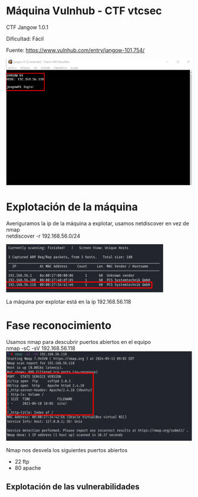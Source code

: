 # Máquina Vulnhub - CTF vtcsec
CTF Jangow 1.0.1

Dificultad:  Fácil

Fuente: https://www.vulnhub.com/entry/jangow-101,754/

<img src="https://github.com/aguayro/ciberseguridad/blob/c4b3272b17b47d3404736edbb2f3e540a89730be/pentesting/vulnhub/jangow-1.0.1/img/jangow-01.png"></img>

# Explotación de la máquina
Averiguramos la ip de la máquina a explotar, usamos netdiscover en vez de nmap<br>
netdiscover -r 192.168.56.0/24<br>

<img src="https://github.com/aguayro/ciberseguridad/blob/102f56bd3656664161cc68387c1e7038d6d1b5db/pentesting/vulnhub/jangow-1.0.1/img/netdiscover.png"></img>

La máquina por explotar está en la ip 192.168.56.118

# Fase reconocimiento
Usamos nmap para descubrir puertos abiertos en el equipo<br>
nmap -sC -sV 192.168.56.118<br>
<img src="https://github.com/aguayro/ciberseguridad/blob/0236335d92d531dd3397514e00142c04db26d4c7/pentesting/vulnhub/jangow-1.0.1/img/nmap-01.png"></img>

Nmap nos desvela los siguientes puertos abiertos
<ul>
  <li>22 ftp</li>
  <li>80 apache</li>  
</ul>

## Explotación de las vulnerabilidades
